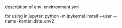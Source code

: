 

description of env: 
envirronment.yml

for using in jupyter:
python -m ipykernel install --user --name=kantar_data_env2